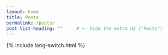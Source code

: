 ```yaml
---
layout: home
title: Posts
permalink: /posts/
post-list-heading: ""     # <- hide the extra H2 ("Posts")
---
```

<p>{% include lang-switch.html %}</p>
